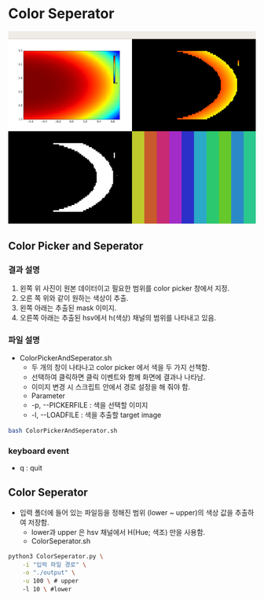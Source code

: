 # Color Seperator

![결과 이미지](./image/Result.png)


## Color Picker and Seperator
### 결과 설명
 1. 왼쪽 위 사진이 원본 데이터이고 필요한 범위를 color picker 창에서 지정.  
 2. 오른 쪽 위와 같이 원하는 색상이 추출.
 3. 왼쪽 아래는 추출된 mask 이미지.
 4. 오른쪽 아래는 추출된 hsv에서 h(색상) 채널의 범위를 나타내고 있음.
 
### 파일 설명
 - ColorPickerAndSeperator.sh
   - 두 개의 창이 나타나고 color picker 에서 색을 두 가지 선책함.
   - 선택하여 클릭하면 클릭 이벤트와 함께 화면에 결과나 나타남.
   - 이미지 변경 시 스크립트 안에서 경로 설정을 해 줘야 함.
   - Parameter
    - -p, --PICKERFILE : 색을 선택할 이미지
    - -l, --LOADFILE : 색을 추출할 target image
   
```bash 
bash ColorPickerAndSeperator.sh
```
    
### keyboard event
 * q : quit

## Color Seperator
 - 입력 폴더에 들어 있는 파일등을 정해진 범위 (lower ~ upper)의 색상 값을 추출하여 저장함.
    - lower과 upper 은 hsv 채널에서 H(Hue; 색조) 만을 사용함.
    - ColorSeperator.sh

```bash
python3 ColorSeperator.py \
    -i "입력 파일 경로" \
    -o "./output" \
    -u 100 \ # upper
    -l 10 \ #lower

```

